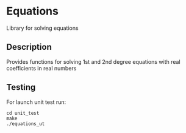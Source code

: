 # Equations
Library for solving equations
## Description
Provides functions for solving 1st and 2nd degree equations with real coefficients in real numbers
## Testing
For launch unit test run:

    cd unit_test
    make
    ./equations_ut